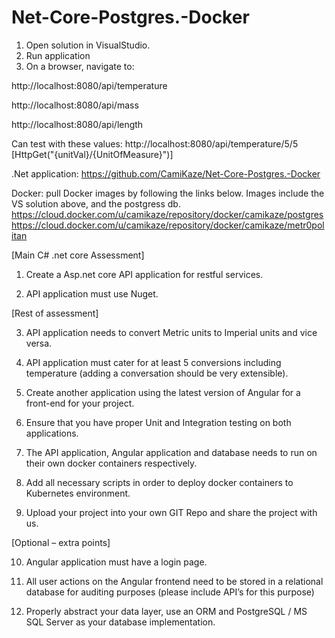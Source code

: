 # Net-Core-Postgres.-Docker
1) Open solution in VisualStudio.
2) Run application
3) On a browser, navigate to: 

http://localhost:8080/api/temperature

http://localhost:8080/api/mass

http://localhost:8080/api/length

 
Can test with these values:
http://localhost:8080/api/temperature/5/5  
 [HttpGet("{unitVal}/{UnitOfMeasure}")]

.Net application:
https://github.com/CamiKaze/Net-Core-Postgres.-Docker 

Docker:
pull Docker images by following the links below.
Images include the VS solution above, and the postgress db.
https://cloud.docker.com/u/camikaze/repository/docker/camikaze/postgres
https://cloud.docker.com/u/camikaze/repository/docker/camikaze/metr0politan

[Main C# .net core Assessment]


1. Create a Asp.net core API application for restful services.

2. API application must use Nuget.

 

[Rest of assessment]

3. API application needs to convert Metric units to Imperial units and vice versa.

4. API application must cater for at least 5 conversions including temperature (adding a conversation should be very extensible).

5. Create another application using the latest version of Angular for a front-end for your project.

6. Ensure that you have proper Unit and Integration testing on both applications.

7. The API application, Angular application and database needs to run on their own docker containers respectively.

8. Add all necessary scripts in order to deploy docker containers to Kubernetes environment.

9. Upload your project into your own GIT Repo and share the project with us.

[Optional – extra points]

10. Angular application must have a login page.

11. All user actions on the Angular frontend need to be stored in a relational database for auditing purposes (please include API’s for this purpose)

12. Properly abstract your data layer, use an ORM and PostgreSQL / MS SQL Server as your database implementation. 
